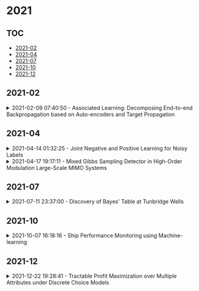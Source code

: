 # 2021

## TOC

- [2021-02](#2021-02)
- [2021-04](#2021-04)
- [2021-07](#2021-07)
- [2021-10](#2021-10)
- [2021-12](#2021-12)

## 2021-02

<details>

<summary>2021-02-09 07:40:50 - Associated Learning: Decomposing End-to-end Backpropagation based on Auto-encoders and Target Propagation</summary>

- *Yu-Wei Kao, Hung-Hsuan Chen*

- `1906.05560v4` - [abs](http://arxiv.org/abs/1906.05560v4) - [pdf](http://arxiv.org/pdf/1906.05560v4)

> Backpropagation (BP) is the cornerstone of today's deep learning algorithms, but it is inefficient partially because of backward locking, which means updating the weights of one layer locks the weight updates in the other layers. Consequently, it is challenging to apply parallel computing or a pipeline structure to update the weights in different layers simultaneously. In this paper, we introduce a novel learning structure called associated learning (AL), which modularizes the network into smaller components, each of which has a local objective. Because the objectives are mutually independent, AL can learn the parameters in different layers independently and simultaneously, so it is feasible to apply a pipeline structure to improve the training throughput. Specifically, this pipeline structure improves the complexity of the training time from O(nl), which is the time complexity when using BP and stochastic gradient descent (SGD) for training, to O(n + l), where n is the number of training instances and l is the number of hidden layers. Surprisingly, even though most of the parameters in AL do not directly interact with the target variable, training deep models by this method yields accuracies comparable to those from models trained using typical BP methods, in which all parameters are used to predict the target variable. Consequently, because of the scalability and the predictive power demonstrated in the experiments, AL deserves further study to determine the better hyperparameter settings, such as activation function selection, learning rate scheduling, and weight initialization, to accumulate experience, as we have done over the years with the typical BP method. Additionally, perhaps our design can also inspire new network designs for deep learning. Our implementation is available at https://github.com/SamYWK/Associated_Learning.

</details>


## 2021-04

<details>

<summary>2021-04-14 01:32:25 - Joint Negative and Positive Learning for Noisy Labels</summary>

- *Youngdong Kim, Juseung Yun, Hyounguk Shon, Junmo Kim*

- `2104.06574v1` - [abs](http://arxiv.org/abs/2104.06574v1) - [pdf](http://arxiv.org/pdf/2104.06574v1)

> Training of Convolutional Neural Networks (CNNs) with data with noisy labels is known to be a challenge. Based on the fact that directly providing the label to the data (Positive Learning; PL) has a risk of allowing CNNs to memorize the contaminated labels for the case of noisy data, the indirect learning approach that uses complementary labels (Negative Learning for Noisy Labels; NLNL) has proven to be highly effective in preventing overfitting to noisy data as it reduces the risk of providing faulty target. NLNL further employs a three-stage pipeline to improve convergence. As a result, filtering noisy data through the NLNL pipeline is cumbersome, increasing the training cost. In this study, we propose a novel improvement of NLNL, named Joint Negative and Positive Learning (JNPL), that unifies the filtering pipeline into a single stage. JNPL trains CNN via two losses, NL+ and PL+, which are improved upon NL and PL loss functions, respectively. We analyze the fundamental issue of NL loss function and develop new NL+ loss function producing gradient that enhances the convergence of noisy data. Furthermore, PL+ loss function is designed to enable faster convergence to expected-to-be-clean data. We show that the NL+ and PL+ train CNN simultaneously, significantly simplifying the pipeline, allowing greater ease of practical use compared to NLNL. With a simple semi-supervised training technique, our method achieves state-of-the-art accuracy for noisy data classification based on the superior filtering ability.

</details>

<details>

<summary>2021-04-17 19:17:11 - Mixed Gibbs Sampling Detector in High-Order Modulation Large-Scale MIMO Systems</summary>

- *Alex Mussi, Taufik Abrão*

- `2104.08626v1` - [abs](http://arxiv.org/abs/2104.08626v1) - [pdf](http://arxiv.org/pdf/2104.08626v1)

> A neighborhood restricted Mixed Gibbs Sampling (MGS) based approach is proposed for low-complexity high-order modulation large-scale Multiple-Input Multiple-Output (LS-MIMO) detection. The proposed LS-MIMO detector applies a neighborhood limitation (NL) on the noisy solution from the MGS at a distance d - thus, named d-simplified MGS (d-sMGS) - in order to mitigate its impact, which can be harmful when a high order modulation is considered. Numerical simulation results considering 64-QAM demonstrated that the proposed detection method can substantially improve the MGS algorithm convergence, whereas no extra computational complexity per iteration is required. The proposed d-sMGS-based detector suitable for high-order modulation LS-MIMO further exhibits improved performance vs. complexity tradeoff when the system loading is high, i.e., when K >= 0.75. N. Also, with increasing the number of dimensions, i.e., increasing the number of antennas and/or modulation order, a smaller restriction of 2-sMGS was shown to be a more interesting choice than 1-sMGS.

</details>


## 2021-07

<details>

<summary>2021-07-11 23:37:00 - Discovery of Bayes' Table at Tunbridge Wells</summary>

- *David C. Schneider, Roy Thompson*

- `2107.05145v1` - [abs](http://arxiv.org/abs/2107.05145v1) - [pdf](http://arxiv.org/pdf/2107.05145v1)

> In 1755 Thomas Bayes expressed an interest in the problem of combining repeated measurements of the location of a star. Bayes described a tandem set-up of a ball thrown on a table, followed by repeated throws of a second ball. Bayes' table has long been taken as a billiard table, for which there is no evidence. We report the discovery of Bayes' table, a bowling green located half a km uphill (SE) from the meeting house where Bayes served as minister for two decades. Bayes' drawing shows a rectangular space marked off in yards, which allows calculation of an interval measurement of uncertainty. The Bayes rule interval from 2.5% to 97.5% is from 0.56 - 0.42 = 0.12 perches equivalent to 0.61 m. The discovery of Bayes' table establishes the physical basis for Bayes' symmetrical probability model, a fixed parameter binomial ({\theta} = 0.5). The discovery establishes Bayes as the founder of statistical science, defined as the application of mathematics to scientific measurement.

</details>


## 2021-10

<details>

<summary>2021-10-07 16:18:16 - Ship Performance Monitoring using Machine-learning</summary>

- *Prateek Gupta, Adil Rasheed, Sverre Steen*

- `2110.03594v1` - [abs](http://arxiv.org/abs/2110.03594v1) - [pdf](http://arxiv.org/pdf/2110.03594v1)

> The hydrodynamic performance of a sea-going ship varies over its lifespan due to factors like marine fouling and the condition of the anti-fouling paint system. In order to accurately estimate the power demand and fuel consumption for a planned voyage, it is important to assess the hydrodynamic performance of the ship. The current work uses machine-learning (ML) methods to estimate the hydrodynamic performance of a ship using the onboard recorded in-service data. Three ML methods, NL-PCR, NL-PLSR and probabilistic ANN, are calibrated using the data from two sister ships. The calibrated models are used to extract the varying trend in ship's hydrodynamic performance over time and predict the change in performance through several propeller and hull cleaning events. The predicted change in performance is compared with the corresponding values estimated using the fouling friction coefficient ($\Delta C_F$). The ML methods are found to be performing well while modelling the hydrodynamic state variables of the ships with probabilistic ANN model performing the best, but the results from NL-PCR and NL-PLSR are not far behind, indicating that it may be possible to use simple methods to solve such problems with the help of domain knowledge.

</details>


## 2021-12

<details>

<summary>2021-12-22 19:28:41 - Tractable Profit Maximization over Multiple Attributes under Discrete Choice Models</summary>

- *Hongzhang Shao, Anton J. Kleywegt*

- `2007.09193v3` - [abs](http://arxiv.org/abs/2007.09193v3) - [pdf](http://arxiv.org/pdf/2007.09193v3)

> A fundamental problem in revenue management is to optimally choose the attributes of products, such that the total profit or revenue or market share is maximized. Usually, these attributes can affect both a product's market share (probability to be chosen) and its profit margin. For example, if a smart phone has a better battery, then it is more costly to be produced, but is more likely to be purchased by a customer. The decision maker then needs to choose an optimal vector of attributes for each product that balances this trade-off. In spite of the importance of such problems, there is not yet a method to solve it efficiently in general. Past literature in revenue management and discrete choice models focus on pricing problems, where price is the only attribute to be chosen for each product. Existing approaches to solve pricing problems tractably cannot be generalized to the optimization problem with multiple product attributes as decision variables. On the other hand, papers studying product line design with multiple attributes all result in intractable optimization problems. Then we found a way to reformulate the static multi-attribute optimization problem, as well as the multi-stage fluid optimization problem with both resource constraints and upper and lower bounds of attributes, as a tractable convex conic optimization problem. Our result applies to optimization problems under the multinomial logit (MNL) model, the Markov chain (MC) choice model, and with certain conditions, the nested logit (NL) model.

</details>

